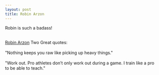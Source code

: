 ```yaml
---
layout: post
title: Robin Arzon
---
```

Robin is such a badass! <br><br>

<a href="https://www.nytimes.com/2019/03/29/business/robin-arzon-peloton-work-diary.html">Robin Arzon</a>
Two Great quotes:<br><br>
"Nothing keeps you raw like picking up heavy things." 
<br><br>
"Work out. Pro athletes don’t only work out during a game. I train like a pro to be able to teach."
